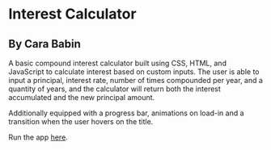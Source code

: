 # Interest Calculator

## By Cara Babin

A basic compound interest calculator built using CSS, HTML, and JavaScript to calculate interest based on custom inputs. The user is able to input a principal, interest rate, number of times compounded per year, and a quantity of years, and the calculator will return both the interest accumulated and the new principal amount.

Additionally equipped with a progress bar, animations on load-in and a transition when the user hovers on the title.

Run the app [here](https://cb-090.github.io/interest-calculator/).
